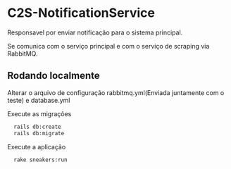 
# C2S-NotificationService

Responsavel por enviar notificação para o sistema principal.

Se comunica com o serviço principal e com o serviço de scraping via RabbitMQ.

## Rodando localmente

Alterar o arquivo de configuração rabbitmq.yml(Enviada juntamente com o teste) e database.yml

Execute as migrações

```bash
  rails db:create
  rails db:migrate
```

Execute a aplicação

```bash
  rake sneakers:run
```
